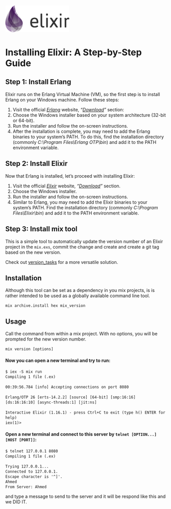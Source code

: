 <h1>
 <picture>
  <source media="(prefers-color-scheme: dark)" srcset="https://github.com/elixir-lang/elixir-lang.github.com/raw/main/images/logo/logo-dark.png">
  <img alt="Elixir logo" src="https://github.com/elixir-lang/elixir-lang.github.com/raw/main/images/logo/logo.png" width="200">
 </picture>
</h1>

# Installing Elixir: A Step-by-Step Guide


## **Step 1: Install Erlang**

Elixir runs on the Erlang Virtual Machine (VM), so the first step is to install Erlang on your Windows machine. Follow these steps:

1. Visit the official [_Erlang_](https://www.erlang.org/) website, _“_[_Download_](https://www.erlang.org/downloads.html)_”_ section:  
2. Choose the Windows installer based on your system architecture (32-bit or 64-bit).  
3. Run the installer and follow the on-screen instructions.  
4. After the installation is complete, you may need to add the Erlang binaries to your system’s PATH. To do this, find the installation directory (commonly _C:\Program Files\Erlang OTP\bin_) and add it to the PATH environment variable.

## **Step 2: Install Elixir**

Now that Erlang is installed, let’s proceed with installing Elixir:

1. Visit the official [_Elixir_](https://elixir-lang.org/) website, _“_[_Download_](https://elixir-lang.org/install.html#windows)_”_ section.  
3. Choose the Windows installer.  
4. Run the installer and follow the on-screen instructions.  
5. Similar to Erlang, you may need to add the Elixir binaries to your system’s PATH. Find the installation directory (commonly _C:\Program Files\Elixir\bin_) and add it to the PATH environment variable.
   
## **Step 3: Install mix tool**
This is a simple tool to automatically update the version number of an Elixir project in the `mix.exs`, commit the change and create and create a git tag based on the new version.

Check out [version_tasks](https://hex.pm/packages/version_tasks) for a more versatile solution.
## Installation

Although this tool can be set as a dependency in you mix projects, is is rather intended to be used as a globally available command line tool.

```shell
mix archive.install hex mix_version
```

   ## Usage

Call the command from within a mix project. With no options, you will be prompted for the new version number.

```shell
mix version [options]
```


#### Now you can open a new terminal and try to run:

```
$ iex -S mix run
Compiling 1 file (.ex)

00:39:56.784 [info] Accepting connections on port 8080

Erlang/OTP 26 [erts-14.2.2] [source] [64-bit] [smp:16:16] [ds:16:16:10] [async-threads:1] [jit:ns]

Interactive Elixir (1.16.1) - press Ctrl+C to exit (type h() ENTER for help)
iex(1)> 
```
#### Open a new terminal and connect to this server by `telnet [OPTION...] [HOST [PORT]]`:

```
$ telnet 127.0.0.1 8080
Compiling 1 file (.ex)

Trying 127.0.0.1...
Connected to 127.0.0.1.
Escape character is '^]'.
Ahmed
From Server: Ahmed
```

and type a message to send to the server and it will be respond like this and we DID IT.
